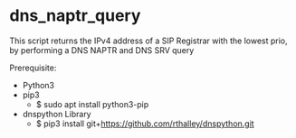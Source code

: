 # dns_naptr_query
This script returns the IPv4 address of a SIP Registrar with the lowest prio, by performing a DNS NAPTR and DNS SRV query 

Prerequisite:

- Python3
- pip3
  - $ sudo apt install python3-pip
- dnspython Library
  - $ pip3 install git+https://github.com/rthalley/dnspython.git
